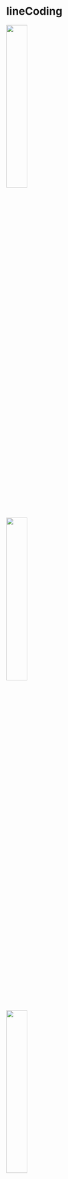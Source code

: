 # lineCoding

<img src="https://user-images.githubusercontent.com/48902155/77853396-e2ed2880-721e-11ea-99d7-220b8947d4b8.png" width="33%"></img>  
<img src="https://user-images.githubusercontent.com/48902155/77853398-e41e5580-721e-11ea-959e-1cbb5abc27a0.png" width="33%"></img>  
<img src="https://user-images.githubusercontent.com/48902155/77853399-e4b6ec00-721e-11ea-8523-0775262ae457.png" width="33%"></img>  

![스크린샷 2019-04-14 오후 11 39 45](https://user-images.githubusercontent.com/48902155/77853396-e2ed2880-721e-11ea-99d7-220b8947d4b8.png)
![스크린샷 2019-04-14 오후 11 39 56](https://user-images.githubusercontent.com/48902155/77853398-e41e5580-721e-11ea-959e-1cbb5abc27a0.png)
![스크린샷 2019-04-14 오후 11 40 07](https://user-images.githubusercontent.com/48902155/77853399-e4b6ec00-721e-11ea-8523-0775262ae457.png)
![스크린샷 2019-04-14 오후 11 40 25](https://user-images.githubusercontent.com/48902155/77853400-e4b6ec00-721e-11ea-9ba3-d6482e39e9cb.png)
![스크린샷 2019-04-14 오후 11 40 46](https://user-images.githubusercontent.com/48902155/77853401-e54f8280-721e-11ea-893a-355d58cec53b.png)
![스크린샷 2019-04-14 오후 11 41 06](https://user-images.githubusercontent.com/48902155/77853403-e5e81900-721e-11ea-9145-49701db5d8de.png)
![스크린샷 2019-04-14 오후 11 41 18](https://user-images.githubusercontent.com/48902155/77853405-e5e81900-721e-11ea-8879-6adb6e21ad70.png)
![스크린샷 2019-04-14 오후 11 41 35](https://user-images.githubusercontent.com/48902155/77853406-e680af80-721e-11ea-83d8-cd50248d830e.png)
![스크린샷 2019-04-14 오후 11 41 44](https://user-images.githubusercontent.com/48902155/77853407-e680af80-721e-11ea-81d1-aed70ee63465.png)
![스크린샷 2019-04-14 오후 11 39 00](https://user-images.githubusercontent.com/48902155/77853409-e7194600-721e-11ea-81ac-9b89490c24ec.png)
![스크린샷 2019-04-14 오후 11 39 24](https://user-images.githubusercontent.com/48902155/77853410-e7b1dc80-721e-11ea-8319-873d50278bb3.png)
![스크린샷 2019-04-14 오후 11 39 35](https://user-images.githubusercontent.com/48902155/77853411-e7b1dc80-721e-11ea-8ceb-77c56896c9a1.png)
